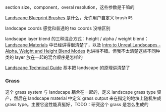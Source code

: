 section size，component，overal resolution，这些参数是干嘛的

[Landscape Blueprint Brushes](https://dev.epicgames.com/documentation/en-us/unreal-engine/landscape-blueprint-brushes-in-unreal-engine) 是什么，允许用户自定义 brush 吗

landscape coords 感觉和普通的 tex coords 没啥区别

landscape layer blend 的三种混合方式：height / alpha / weight blend：[Landscape Materials](https://dev.epicgames.com/documentation/en-us/unreal-engine/landscape-materials-in-unreal-engine) 中已经讲得很清楚了，以及 [Intro to Unreal Landscapes - Alpha, Weight and Height Blend Modes](https://www.youtube.com/watch?v=KCVyf6LrFFk) 也讲得不错。但我不太清楚这些不同种类的 layer 放在一起的混合顺序是怎样的

[Landscape Technical Guide](https://dev.epicgames.com/documentation/en-us/unreal-engine/landscape-technical-guide-in-unreal-engine) 基本把 landscape 的原理讲清楚了

### Grass
这个 grass system 与 landscape 耦合在一起的，定义 landscape grass type 资产，然后在 landscape material 中定义 grass output 来在指定的地块上随机生成 grass type。主要它这性能真挺好，TODO：研究这个 grass 是怎么生成的